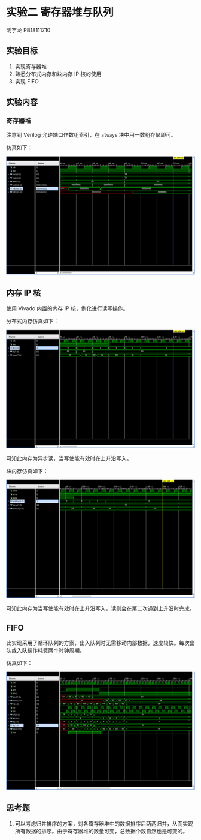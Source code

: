 # 实验二 寄存器堆与队列

明宇龙 PB18111710

## 实验目标

1. 实现寄存器堆
2. 熟悉分布式内存和块内存 IP 核的使用
3. 实现 FIFO

## 实验内容

### 寄存器堆

注意到 Verilog 允许端口作数组索引，在 `always` 块中用一数组存储即可。

仿真如下：

![regfile-sim](images/regfile-sim.png)

## 内存 IP 核

使用 Vivado 内置的内存 IP 核，例化进行读写操作。

分布式内存仿真如下：

![distmem-sim](images/distmem-sim.png)

可知此内存为异步读，当写使能有效时在上升沿写入。

块内存仿真如下：

![blkmem-sim](images/blkmem-sim.png)

可知此内存为当写使能有效时在上升沿写入，读则会在第二次遇到上升沿时完成。

## FIFO

此实现采用了循环队列的方案，出入队列时无需移动内部数据，速度较快。每次出队或入队操作耗费两个时钟周期。

仿真如下：

![fifo-sim](images/fifo-sim.png)

## 思考题

1. 可以考虑归并排序的方案，对各寄存器堆中的数据排序后两两归并，从而实现所有数据的排序。由于寄存器堆的数量可变，总数据个数自然也是可变的。